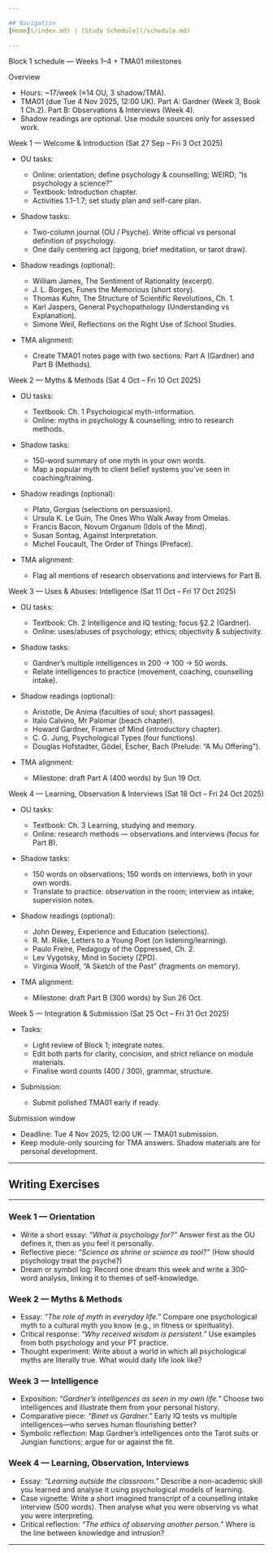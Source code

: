 ```yaml
---

## Navigation  
[Home](/index.md) | [Study Schedule](/schedule.md)

---
```

Block 1 schedule — Weeks 1–4 + TMA01 milestones

Overview

* Hours: ~17/week (≈14 OU, 3 shadow/TMA).
* TMA01 (due Tue 4 Nov 2025, 12:00 UK). Part A: Gardner (Week 3, Book 1 Ch.2). Part B: Observations & Interviews (Week 4).
* Shadow readings are optional. Use module sources only for assessed work.

Week 1 — Welcome & Introduction (Sat 27 Sep – Fri 3 Oct 2025)

* OU tasks:

  * Online: orientation; define psychology & counselling; WEIRD; “Is psychology a science?”
  * Textbook: Introduction chapter.
  * Activities 1.1–1.7; set study plan and self-care plan.
* Shadow tasks:

  * Two-column journal (OU / Psyche). Write official vs personal definition of psychology.
  * One daily centering act (qigong, brief meditation, or tarot draw).
* Shadow readings (optional):

  * William James, The Sentiment of Rationality (excerpt).
  * J. L. Borges, Funes the Memorious (short story).
  * Thomas Kuhn, The Structure of Scientific Revolutions, Ch. 1.
  * Karl Jaspers, General Psychopathology (Understanding vs Explanation).
  * Simone Weil, Reflections on the Right Use of School Studies.
* TMA alignment:

  * Create TMA01 notes page with two sections: Part A (Gardner) and Part B (Methods).

Week 2 — Myths & Methods (Sat 4 Oct – Fri 10 Oct 2025)

* OU tasks:

  * Textbook: Ch. 1 Psychological myth-information.
  * Online: myths in psychology & counselling; intro to research methods.
* Shadow tasks:

  * 150-word summary of one myth in your own words.
  * Map a popular myth to client belief systems you’ve seen in coaching/training.
* Shadow readings (optional):

  * Plato, Gorgias (selections on persuasion).
  * Ursula K. Le Guin, The Ones Who Walk Away from Omelas.
  * Francis Bacon, Novum Organum (Idols of the Mind).
  * Susan Sontag, Against Interpretation.
  * Michel Foucault, The Order of Things (Preface).
* TMA alignment:

  * Flag all mentions of research observations and interviews for Part B.

Week 3 — Uses & Abuses: Intelligence (Sat 11 Oct – Fri 17 Oct 2025)

* OU tasks:

  * Textbook: Ch. 2 Intelligence and IQ testing; focus §2.2 (Gardner).
  * Online: uses/abuses of psychology; ethics; objectivity & subjectivity.
* Shadow tasks:

  * Gardner’s multiple intelligences in 200 → 100 → 50 words.
  * Relate intelligences to practice (movement, coaching, counselling intake).
* Shadow readings (optional):

  * Aristotle, De Anima (faculties of soul; short passages).
  * Italo Calvino, Mr Palomar (beach chapter).
  * Howard Gardner, Frames of Mind (introductory chapter).
  * C. G. Jung, Psychological Types (four functions).
  * Douglas Hofstadter, Gödel, Escher, Bach (Prelude: “A Mu Offering”).
* TMA alignment:

  * Milestone: draft Part A (400 words) by Sun 19 Oct.

Week 4 — Learning, Observation & Interviews (Sat 18 Oct – Fri 24 Oct 2025)

* OU tasks:

  * Textbook: Ch. 3 Learning, studying and memory.
  * Online: research methods — observations and interviews (focus for Part B).
* Shadow tasks:

  * 150 words on observations; 150 words on interviews, both in your own words.
  * Translate to practice: observation in the room; interview as intake; supervision notes.
* Shadow readings (optional):

  * John Dewey, Experience and Education (selections).
  * R. M. Rilke, Letters to a Young Poet (on listening/learning).
  * Paulo Freire, Pedagogy of the Oppressed, Ch. 2.
  * Lev Vygotsky, Mind in Society (ZPD).
  * Virginia Woolf, “A Sketch of the Past” (fragments on memory).
* TMA alignment:

  * Milestone: draft Part B (300 words) by Sun 26 Oct.

Week 5 — Integration & Submission (Sat 25 Oct – Fri 31 Oct 2025)

* Tasks:

  * Light review of Block 1; integrate notes.
  * Edit both parts for clarity, concision, and strict reliance on module materials.
  * Finalise word counts (400 / 300), grammar, structure.
* Submission:

  * Submit polished TMA01 early if ready.

Submission window

* Deadline: Tue 4 Nov 2025, 12:00 UK — TMA01 submission.
* Keep module-only sourcing for TMA answers. Shadow materials are for personal development.

---
## Writing Exercises
---

### Week 1 — Orientation

* Write a short essay: *“What is psychology for?”* Answer first as the OU defines it, then as you feel it personally.
* Reflective piece: *“Science as shrine or science as tool?”* (How should psychology treat the psyche?)
* Dream or symbol log: Record one dream this week and write a 300-word analysis, linking it to themes of self-knowledge.

### Week 2 — Myths & Methods

* Essay: *“The role of myth in everyday life.”* Compare one psychological myth to a cultural myth you know (e.g., in fitness or spirituality).
* Critical response: *“Why received wisdom is persistent.”* Use examples from both psychology and your PT practice.
* Thought experiment: Write about a world in which all psychological myths are literally true. What would daily life look like?

### Week 3 — Intelligence

* Exposition: *“Gardner’s intelligences as seen in my own life.”* Choose two intelligences and illustrate them from your personal history.
* Comparative piece: *“Binet vs Gardner.”* Early IQ tests vs multiple intelligences—who serves human flourishing better?
* Symbolic reflection: Map Gardner’s intelligences onto the Tarot suits or Jungian functions; argue for or against the fit.

### Week 4 — Learning, Observation, Interviews

* Essay: *“Learning outside the classroom.”* Describe a non-academic skill you learned and analyse it using psychological models of learning.
* Case vignette: Write a short imagined transcript of a counselling intake interview (500 words). Then analyse what you were observing vs what you were interpreting.
* Critical reflection: *“The ethics of observing another person.”* Where is the line between knowledge and intrusion?

---

